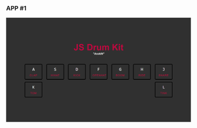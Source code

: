 ### APP #1

<img align="left" alt="Drum Kit" style="padding-right:10px;" src="Readme-assets/drumkit.png" />
